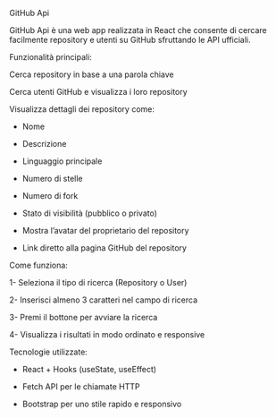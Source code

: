  GitHub Api

GitHub Api è una web app realizzata in React che consente di cercare facilmente repository e utenti su GitHub sfruttando le API ufficiali.

 Funzionalità principali:

   Cerca repository in base a una parola chiave

   Cerca utenti GitHub e visualizza i loro repository

   Visualizza dettagli dei repository come:

   - Nome

   - Descrizione

   - Linguaggio principale

   - Numero di stelle 

   - Numero di fork

   - Stato di visibilità (pubblico o privato)

   - Mostra l’avatar del proprietario del repository

   - Link diretto alla pagina GitHub del repository

 Come funziona:

   1- Seleziona il tipo di ricerca (Repository o User)

   2- Inserisci almeno 3 caratteri nel campo di ricerca

   3- Premi il bottone per avviare la ricerca

   4- Visualizza i risultati in modo ordinato e responsive

 Tecnologie utilizzate:

   - React + Hooks (useState, useEffect)

   - Fetch API per le chiamate HTTP

   - Bootstrap per uno stile rapido e responsivo
